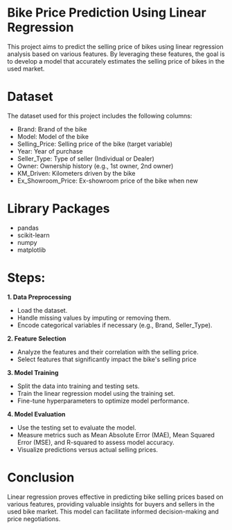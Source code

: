 # Bike Price Prediction Using Linear Regression

This project aims to predict the selling price of bikes using linear regression analysis based on various features. By leveraging these features, the goal is to develop a model that accurately estimates the selling price of bikes in the used market.

# Dataset

The dataset used for this project includes the following columns:
- Brand: Brand of the bike
- Model: Model of the bike
- Selling_Price: Selling price of the bike (target variable)
- Year: Year of purchase
- Seller_Type: Type of seller (Individual or Dealer)
- Owner: Ownership history (e.g., 1st owner, 2nd owner)
- KM_Driven: Kilometers driven by the bike
- Ex_Showroom_Price: Ex-showroom price of the bike when new

# Library Packages

- pandas
- scikit-learn
- numpy
- matplotlib

# Steps:

**1. Data Preprocessing**
- Load the dataset.
- Handle missing values by imputing or removing them.
- Encode categorical variables if necessary (e.g., Brand, Seller_Type).
  
**2. Feature Selection**
- Analyze the features and their correlation with the selling price.
- Select features that significantly impact the bike's selling price
  
**3. Model Training**
- Split the data into training and testing sets.
- Train the linear regression model using the training set.
- Fine-tune hyperparameters to optimize model performance.
  
**4. Model Evaluation**
- Use the testing set to evaluate the model.
- Measure metrics such as Mean Absolute Error (MAE), Mean Squared Error (MSE), and R-squared to assess model accuracy.
- Visualize predictions versus actual selling prices.

# Conclusion

Linear regression proves effective in predicting bike selling prices based on various features, providing valuable insights for buyers and sellers in the used bike market. This model can facilitate informed decision-making and price negotiations.
